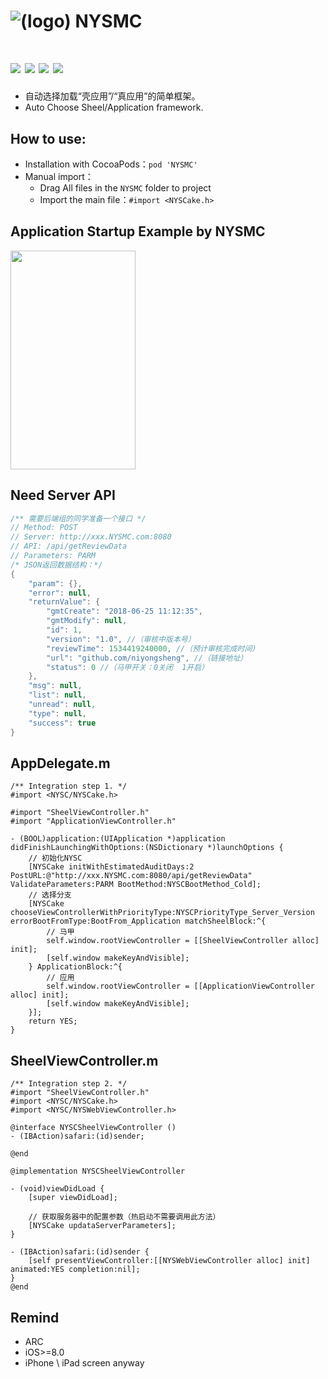 ![(logo)](https://github.com/niyongsheng/NYSMC/blob/master/MC_logo.png?raw=true)
NYSMC
===
[![](https://img.shields.io/badge/platform-iOS-orange.svg)](https://developer.apple.com/ios/)
[![](https://img.shields.io/badge/pod-1.0.1-brightgreen.svg)](https://github.com/CocoaPods/CocoaPods)
[![](https://img.shields.io/badge/carthage-compatible-red.svg)](https://github.com/Carthage/Carthage)
[![](https://img.shields.io/badge/license-MIT-blue.svg)](https://github.com/niyongsheng/NYSMC/blob/master/README.md)
===
* 自动选择加载“壳应用”/“真应用”的简单框架。
* Auto Choose Sheel/Application framework.

## <a id="How_to_use:"></a>How to use:
* Installation with CocoaPods：`pod 'NYSMC'`
* Manual import：
    * Drag All files in the `NYSMC` folder to project
    * Import the main file：`#import <NYSCake.h>`

## <a id="Application_Startup_Example_by_NYSMC"></a>Application Startup Example by NYSMC
<img src="https://raw.githubusercontent.com/niyongsheng/NYSMC/master/Demonstration.mov" width="200" height="350">

<!-- ## <a id="The_Framework_Structure_Chart_of_NYSMC"></a>The Framework Structure Chart of NYSMC
![](http://images0.cnblogs.com/blog2015/497279/201506/132232456139177.png)
<img src="http://images0.cnblogs.com/blog2015/497279/201506/141358159107893.png" width="30%" height="30%">

- `The class of non-red text` in the chart：For inheritance，to use DIY the control of refresh
- About how to DIY the control of refresh，You can refer the Class in below Chart<br> -->

## <a id="Need_Server_API"></a>Need Server API 
```java
/** 需要后端组的同学准备一个接口 */
// Method: POST
// Server: http://xxx.NYSMC.com:8080
// API: /api/getReviewData
// Parameters: PARM
/* JSON返回数据结构：*/
{
    "param": {},
    "error": null,
    "returnValue": {
        "gmtCreate": "2018-06-25 11:12:35",
        "gmtModify": null,
        "id": 1,
        "version": "1.0", //（审核中版本号）
        "reviewTime": 1534419240000, //（预计审核完成时间）
        "url": "github.com/niyongsheng", //（链接地址）
        "status": 0 //（马甲开关：0关闭  1开启）
    },
    "msg": null,
    "list": null,
    "unread": null,
    "type": null,
    "success": true
}
```

## <a id="AppDelegate.m"></a>AppDelegate.m
```objc
/** Integration step 1. */
#import <NYSC/NYSCake.h>

#import "SheelViewController.h"
#import "ApplicationViewController.h"

- (BOOL)application:(UIApplication *)application didFinishLaunchingWithOptions:(NSDictionary *)launchOptions {
    // 初始化NYSC
    [NYSCake initWithEstimatedAuditDays:2 PostURL:@"http://xxx.NYSMC.com:8080/api/getReviewData" ValidateParameters:PARM BootMethod:NYSCBootMethod_Cold];
    // 选择分支
    [NYSCake chooseViewControllerWithPriorityType:NYSCPriorityType_Server_Version errorBootFromType:BootFrom_Application matchSheelBlock:^{
    	// 马甲
        self.window.rootViewController = [[SheelViewController alloc] init];
        [self.window makeKeyAndVisible];
    } ApplicationBlock:^{
    	// 应用
        self.window.rootViewController = [[ApplicationViewController alloc] init];
        [self.window makeKeyAndVisible];
    }];
    return YES;
}
```
## <a id="SheelViewController.m"></a>SheelViewController.m
```objc
/** Integration step 2. */
#import "SheelViewController.h"
#import <NYSC/NYSCake.h>
#import <NYSC/NYSWebViewController.h>

@interface NYSCSheelViewController ()
- (IBAction)safari:(id)sender;

@end

@implementation NYSCSheelViewController

- (void)viewDidLoad {
    [super viewDidLoad];

    // 获取服务器中的配置参数（热启动不需要调用此方法）
    [NYSCake updataServerParameters];
}

- (IBAction)safari:(id)sender {
    [self presentViewController:[[NYSWebViewController alloc] init] animated:YES completion:nil];
}
@end
```

## Remind
* ARC
* iOS>=8.0
* iPhone \ iPad screen anyway
